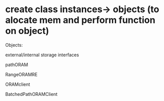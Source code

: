 # create class instances-> objects (to alocate mem and perform function on object)

Objects:

external/internal storage interfaces

pathORAM

RangeORAMRE

ORAMclient

BatchedPathORAMClient

